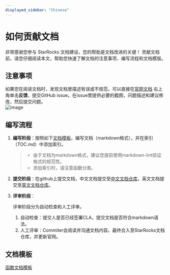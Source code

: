 ```yaml
---
displayed_sidebar: "Chinese"
---
```


# 如何贡献文档

非常感谢您参与 StarRocks 文档建设，您的帮助是文档改进的关键！
贡献文档前，请您仔细阅读本文，帮助您快速了解文档的注意事项、编写流程和文档模版。

## 注意事项

如果您在阅读文档时，发现文档里描述有误或不规范，可以直接在[官网文档](https://docs.starrocks.io/zh-cn/latest/introduction/StarRocks_intro) 右上角单击**反馈**，提交GitHub issue。在issue里提供必要的截图，问题描述和建议修改，然后提交问题。<br />
![image](https://user-images.githubusercontent.com/98087056/183545340-205e3730-f2a7-4e45-bfef-63afb356b814.png)

## 编写流程

1. **编写阶段**：按照如下[文档模板](./README.md/##文档模板)，编写文档（markdown格式），并在索引（TOC.md）中添加索引。

    > - 由于文档为markdown格式，建议您提前使用markdown-lint验证格式的规范性。
    > - 添加索引时，请注意函数分类。

2. **提交阶段**：在github上提交文档，中文文档提交至[中文文档仓库](https://github.com/StarRocks/docs.zh-cn)，英文文档提交至[英文文档仓库](https://github.com/StarRocks/docs)。

3. **评审阶段**：

   评审阶段分为自动检查和人工评审。

   1. 自动检查：提交人是否已经签署CLA，提交文档是否符合markdown语法。
   2. 人工评审：Commiter会阅读并沟通文档内容。最终合入至StarRocks文档仓库，并更新官网。

## 文档模板

[函数文档模板](./sql-reference/sql-functions/How_to_Write_Functions_Documentation.md)
